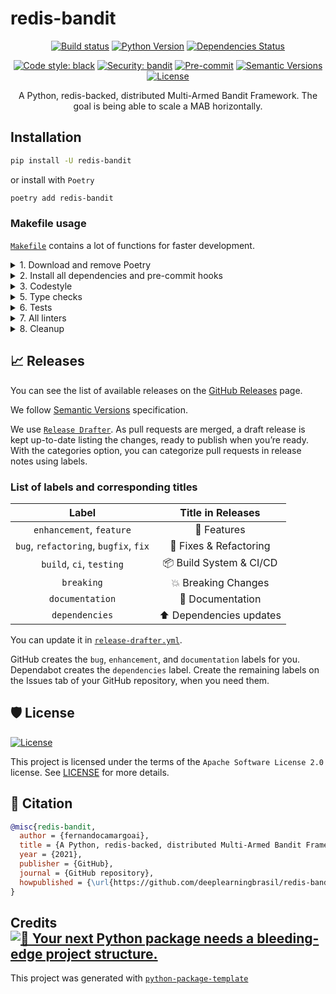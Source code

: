 # redis-bandit

<div align="center">

[![Build status](https://github.com/deeplearningbrasil/redis-bandit/workflows/build/badge.svg?branch=master&event=push)](https://github.com/deeplearningbrasil/redis-bandit/actions?query=workflow%3Abuild)
[![Python Version](https://img.shields.io/pypi/pyversions/redis-bandit.svg)](https://pypi.org/project/redis-bandit/)
[![Dependencies Status](https://img.shields.io/badge/dependencies-up%20to%20date-brightgreen.svg)](https://github.com/deeplearningbrasil/redis-bandit/pulls?utf8=%E2%9C%93&q=is%3Apr%20author%3Aapp%2Fdependabot)

[![Code style: black](https://img.shields.io/badge/code%20style-black-000000.svg)](https://github.com/psf/black)
[![Security: bandit](https://img.shields.io/badge/security-bandit-green.svg)](https://github.com/PyCQA/bandit)
[![Pre-commit](https://img.shields.io/badge/pre--commit-enabled-brightgreen?logo=pre-commit&logoColor=white)](https://github.com/deeplearningbrasil/redis-bandit/blob/master/.pre-commit-config.yaml)
[![Semantic Versions](https://img.shields.io/badge/%20%20%F0%9F%93%A6%F0%9F%9A%80-semantic--versions-e10079.svg)](https://github.com/deeplearningbrasil/redis-bandit/releases)
[![License](https://img.shields.io/github/license/deeplearningbrasil/redis-bandit)](https://github.com/deeplearningbrasil/redis-bandit/blob/master/LICENSE)

A Python, redis-backed, distributed Multi-Armed Bandit Framework. The goal is being able to scale a MAB horizontally.

</div>

## Installation

```bash
pip install -U redis-bandit
```

or install with `Poetry`

```bash
poetry add redis-bandit
```



### Makefile usage

[`Makefile`](https://github.com/deeplearningbrasil/redis-bandit/blob/master/Makefile) contains a lot of functions for faster development.

<details>
<summary>1. Download and remove Poetry</summary>
<p>

To download and install Poetry run:

```bash
make poetry-download
```

To uninstall

```bash
make poetry-remove
```

</p>
</details>

<details>
<summary>2. Install all dependencies and pre-commit hooks</summary>
<p>

Install requirements:

```bash
make install
```

Pre-commit hooks coulb be installed after `git init` via

```bash
make pre-commit-install
```

</p>
</details>

<details>
<summary>3. Codestyle</summary>
<p>

Automatic formatting uses `pyupgrade`, `isort` and `black`.

```bash
make codestyle

# or use synonym
make formatting
```

Codestyle checks only, without rewriting files:

```bash
make check-codestyle
```

> Note: `check-codestyle` uses `isort`, `black` and `darglint` library

<details>
<summary>4. Code security</summary>
<p>

```bash
make check-safety
```

This command launches `Poetry` integrity checks as well as identifies security issues with `Safety` and `Bandit`.

```bash
make check-safety
```

</p>
</details>

</details>

<details>
<summary>5. Type checks</summary>
<p>

Run `mypy` static type checker

```bash
make mypy
```

</p>
</details>

<details>
<summary>6. Tests</summary>
<p>

Run `pytest`

```bash
make test
```

</p>
</details>

<details>
<summary>7. All linters</summary>
<p>

Of course there is a command to ~~rule~~ run all linters in one:

```bash
make lint
```

the same as:

```bash
make test && make check-codestyle && make mypy && make check-safety
```

</p>
</details>

<details>
<summary>8. Cleanup</summary>
<p>
Delete pycache files

```bash
make pycache-remove
```

Remove package build

```bash
make build-remove
```

Or to remove pycache, build and docker image run:

```bash
make clean-all
```

</p>
</details>

## 📈 Releases

You can see the list of available releases on the [GitHub Releases](https://github.com/deeplearningbrasil/redis-bandit/releases) page.

We follow [Semantic Versions](https://semver.org/) specification.

We use [`Release Drafter`](https://github.com/marketplace/actions/release-drafter). As pull requests are merged, a draft release is kept up-to-date listing the changes, ready to publish when you’re ready. With the categories option, you can categorize pull requests in release notes using labels.

### List of labels and corresponding titles

|               **Label**               |  **Title in Releases**  |
| :-----------------------------------: | :---------------------: |
|       `enhancement`, `feature`        |       🚀 Features       |
| `bug`, `refactoring`, `bugfix`, `fix` | 🔧 Fixes & Refactoring  |
|       `build`, `ci`, `testing`        | 📦 Build System & CI/CD |
|              `breaking`               |   💥 Breaking Changes   |
|            `documentation`            |    📝 Documentation     |
|            `dependencies`             | ⬆️ Dependencies updates |

You can update it in [`release-drafter.yml`](https://github.com/deeplearningbrasil/redis-bandit/blob/master/.github/release-drafter.yml).

GitHub creates the `bug`, `enhancement`, and `documentation` labels for you. Dependabot creates the `dependencies` label. Create the remaining labels on the Issues tab of your GitHub repository, when you need them.

## 🛡 License

[![License](https://img.shields.io/github/license/deeplearningbrasil/redis-bandit)](https://github.com/deeplearningbrasil/redis-bandit/blob/master/LICENSE)

This project is licensed under the terms of the `Apache Software License 2.0` license. See [LICENSE](https://github.com/deeplearningbrasil/redis-bandit/blob/master/LICENSE) for more details.

## 📃 Citation

```bibtex
@misc{redis-bandit,
  author = {fernandocamargoai},
  title = {A Python, redis-backed, distributed Multi-Armed Bandit Framework. The goal is being able to scale a MAB horizontally.},
  year = {2021},
  publisher = {GitHub},
  journal = {GitHub repository},
  howpublished = {\url{https://github.com/deeplearningbrasil/redis-bandit}}
}
```

## Credits [![🚀 Your next Python package needs a bleeding-edge project structure.](https://img.shields.io/badge/python--package--template-%F0%9F%9A%80-brightgreen)](https://github.com/TezRomacH/python-package-template)

This project was generated with [`python-package-template`](https://github.com/TezRomacH/python-package-template)
